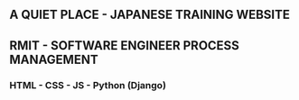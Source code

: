 ## A QUIET PLACE - JAPANESE TRAINING WEBSITE
## RMIT - SOFTWARE ENGINEER PROCESS MANAGEMENT
### HTML - CSS - JS - Python (Django)
